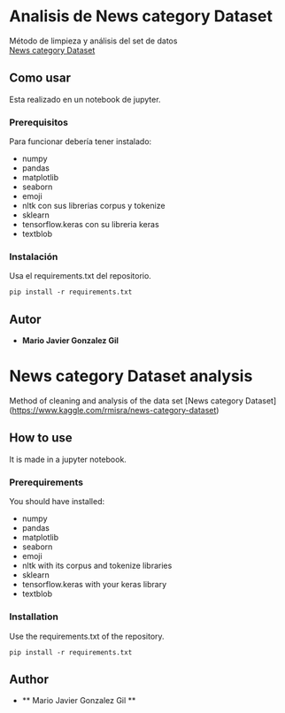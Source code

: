 # Analisis de News category Dataset

Método de limpieza y análisis del set de datos  
[News category Dataset](https://www.kaggle.com/rmisra/news-category-dataset)
## Como usar

Esta realizado en un notebook de jupyter.

### Prerequisitos

Para funcionar debería tener instalado:
* numpy
* pandas
* matplotlib
* seaborn
* emoji
* nltk con sus librerias corpus y tokenize
* sklearn
* tensorflow.keras con su libreria keras
* textblob



### Instalación

Usa el requirements.txt del repositorio.

```
pip install -r requirements.txt
```


## Autor

* **Mario Javier Gonzalez Gil**





# News category Dataset analysis

Method of cleaning and analysis of the data set
[News category Dataset] (https://www.kaggle.com/rmisra/news-category-dataset)
## How to use

It is made in a jupyter notebook.

### Prerequirements

You should have installed:
* numpy
* pandas
* matplotlib
* seaborn
* emoji
* nltk with its corpus and tokenize libraries
* sklearn
* tensorflow.keras with your keras library
* textblob




### Installation

Use the requirements.txt of the repository.

``
pip install -r requirements.txt
``


## Author

* ** Mario Javier Gonzalez Gil **
